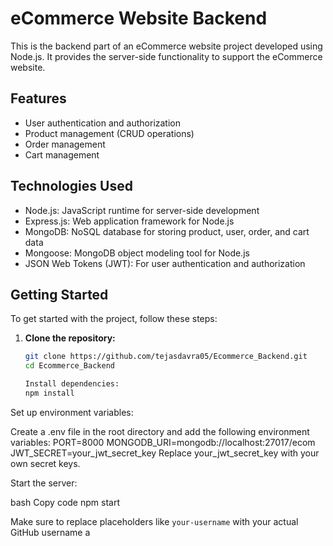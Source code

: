 # eCommerce Website Backend

This is the backend part of an eCommerce website project developed using Node.js. It provides the server-side functionality to support the eCommerce website.

## Features

- User authentication and authorization
- Product management (CRUD operations)
- Order management
- Cart management

## Technologies Used

- Node.js: JavaScript runtime for server-side development
- Express.js: Web application framework for Node.js
- MongoDB: NoSQL database for storing product, user, order, and cart data
- Mongoose: MongoDB object modeling tool for Node.js
- JSON Web Tokens (JWT): For user authentication and authorization

## Getting Started

To get started with the project, follow these steps:

1. **Clone the repository:**

   ```bash
   git clone https://github.com/tejasdavra05/Ecommerce_Backend.git
   cd Ecommerce_Backend

   Install dependencies:
   npm install
Set up environment variables:

Create a .env file in the root directory and add the following environment variables:
PORT=8000
MONGODB_URI=mongodb://localhost:27017/ecom
JWT_SECRET=your_jwt_secret_key
Replace your_jwt_secret_key with your own secret keys.

Start the server:

bash
Copy code
npm start

Make sure to replace placeholders like `your-username` with your actual GitHub username a
